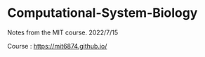 # Computational-System-Biology
Notes from the MIT course. 2022/7/15

Course : https://mit6874.github.io/
